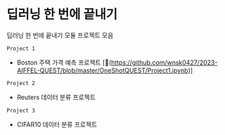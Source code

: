 # 딥러닝 한 번에 끝내기

딥러닝 한 번에 끝내기 모듈 프로젝트 모음

`Project 1`
- Boston 주택 가격 예측 프로젝트 [🔗(https://github.com/wnsk0427/2023-AIFFEL-QUEST/blob/master/OneShotQUEST/Project1.ipynb)]

`Project 2`
- Reuters 데이터 분류 프로젝트

`Project 3`
- CIFAR10 데이터 분류 프로젝트
